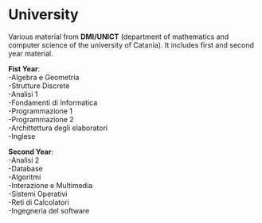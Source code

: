 # University
Various material from <b>DMI/UNICT</b> (department of mathematics and computer science of the university of Catania).
It includes first and second year material.

<b>Fist Year</b>:<br>
  -Algebra e Geometria<br>
  -Strutture Discrete<br>
  -Analisi 1<br>
  -Fondamenti di Informatica<br>
  -Programmazione 1<br>
  -Programmazione 2<br>
  -Archittettura degli elaboratori<br>
  -Inglese<br>
  
<b>Second Year</b>:<br>
  -Analisi 2<br>
  -Database<br>
  -Algoritmi<br>
  -Interazione e Multimedia<br>
  -Sistemi Operativi<br>
  -Reti di Calcolatori<br>
  -Ingegneria del software<br>
  
